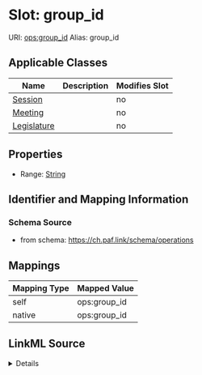 

# Slot: group_id 



URI: [ops:group_id](https://ch.paf.link/schema/operations/group_id)
Alias: group_id

<!-- no inheritance hierarchy -->





## Applicable Classes

| Name | Description | Modifies Slot |
| --- | --- | --- |
| [Session](Session.md) |  |  no  |
| [Meeting](Meeting.md) |  |  no  |
| [Legislature](Legislature.md) |  |  no  |







## Properties

* Range: [String](String.md)





## Identifier and Mapping Information







### Schema Source


* from schema: https://ch.paf.link/schema/operations




## Mappings

| Mapping Type | Mapped Value |
| ---  | ---  |
| self | ops:group_id |
| native | ops:group_id |




## LinkML Source

<details>
```yaml
name: group_id
from_schema: https://ch.paf.link/schema/operations
rank: 1000
alias: group_id
domain_of:
- Legislature
- Session
- Meeting
range: string

```
</details>